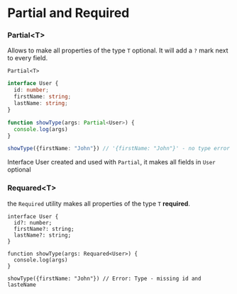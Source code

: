 # Partial and Required

### Partial\<T>

Allows to make all properties of the type `T` optional. It will add a `?` mark next to every field.

`Partial<T>`

```ts
interface User {
  id: number;
  firstName: string;
  lastName: string;
}

function showType(args: Partial<User>) {
  console.log(args)
}

showType({firstName: "John"}) // '{firstName: "John"}' - no type error
```

Interface User created and used with `Partial`, it makes all fields in `User` optional

### Requared\<T>

the `Required` utility makes all properties of the type `T` **required**.

```
interface User {
  id?: number;
  firstName?: string;
  lastName?: string;
}

function showType(args: Requared<User>) {
  console.log(args)
}

showType({firstName: "John"}) // Error: Type - missing id and lasteName
```
